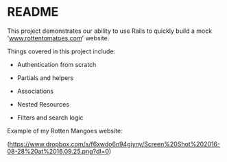 # README

This project demonstrates our ability to use Rails to quickly build a mock 'www.rottentomatoes.com' website.

Things covered in this project include:

* Authentication from scratch

* Partials and helpers

* Associations

* Nested Resources

* Filters and search logic

Example of my Rotten Mangoes website:

(https://www.dropbox.com/s/f6xwdo6n94giyny/Screen%20Shot%202016-08-28%20at%2016.09.25.png?dl=0)
